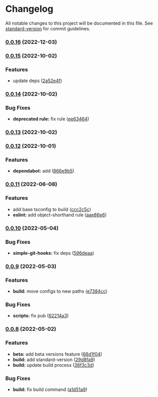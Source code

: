 # Changelog

All notable changes to this project will be documented in this file. See [standard-version](https://github.com/conventional-changelog/standard-version) for commit guidelines.

### [0.0.16](https://github.com/AleksandrSerov/presets-lint/compare/v0.0.15...v0.0.16) (2022-12-03)

### [0.0.15](https://github.com/AleksandrSerov/presets-lint/compare/v0.0.14...v0.0.15) (2022-10-02)


### Features

* update deps ([2a52e4f](https://github.com/AleksandrSerov/presets-lint/commit/2a52e4f49f5a51c8e04b81e78a6f0af4cd0f429b))

### [0.0.14](https://github.com/AleksandrSerov/presets-lint/compare/v0.0.13...v0.0.14) (2022-10-02)


### Bug Fixes

* **deprecated rule:** fix rule ([ee63464](https://github.com/AleksandrSerov/presets-lint/commit/ee63464c125a21e933a6e1af9a3810d6b86a990b))

### [0.0.13](https://github.com/AleksandrSerov/presets-lint/compare/v0.0.12...v0.0.13) (2022-10-02)

### [0.0.12](https://github.com/AleksandrSerov/presets-lint/compare/v0.0.11...v0.0.12) (2022-10-01)


### Features

* **dependabot:** add ([866e9b5](https://github.com/AleksandrSerov/presets-lint/commit/866e9b579cae967dac99d2caa7f203e15f2bca9c))

### [0.0.11](https://github.com/AleksandrSerov/presets-lint/compare/v0.0.10...v0.0.11) (2022-06-08)


### Features

* add base tsconfig to build ([ccc2c5c](https://github.com/AleksandrSerov/presets-lint/commit/ccc2c5cf75f08dfe008137692ef92024c3efcaab))
* **eslint:** add object-shorthand rule ([aae86e6](https://github.com/AleksandrSerov/presets-lint/commit/aae86e6ff57994832d50cf81b40a94e9cd50c849))

### [0.0.10](https://github.com/AleksandrSerov/presets-lint/compare/v0.0.9...v0.0.10) (2022-05-04)


### Bug Fixes

* **simple-git-hooks:** fix deps ([596deaa](https://github.com/AleksandrSerov/presets-lint/commit/596deaa949bc160725d485ff8b1649ca94fc88f0))

### [0.0.9](https://github.com/AleksandrSerov/presets-lint/compare/v0.0.8...v0.0.9) (2022-05-03)


### Features

* **build:** move configs to new paths ([e7384cc](https://github.com/AleksandrSerov/presets-lint/commit/e7384cc32432afc4016c3d476200c70664d460b0))


### Bug Fixes

* **scripts:** fix pub ([62214a3](https://github.com/AleksandrSerov/presets-lint/commit/62214a38688b8964688ddb543470504cfaa41506))

### [0.0.8](https://github.com/AleksandrSerov/presets-lint/compare/v0.0.7...v0.0.8) (2022-05-02)


### Features

* **beta:** add beta versions feature ([68d1f04](https://github.com/AleksandrSerov/presets-lint/commit/68d1f04b90fc71144ffb6b851bfbee7361682362))
* **build:** add standard-version ([29d8fa9](https://github.com/AleksandrSerov/presets-lint/commit/29d8fa9f137bcddee1731ec22a615209341149ab))
* **build:** update build process ([36f3c3d](https://github.com/AleksandrSerov/presets-lint/commit/36f3c3d4b0967f084cca4a9e61a2d37391a00206))


### Bug Fixes

* **build:** fix build command ([a1d51a9](https://github.com/AleksandrSerov/presets-lint/commit/a1d51a94c0b8b11745e502afc7077f4b6ea2ce68))
